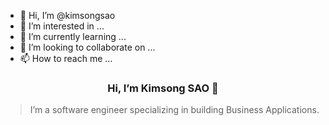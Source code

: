 - 👋 Hi, I’m @kimsongsao
- 👀 I’m interested in ...
- 🌱 I’m currently learning ...
- 💞️ I’m looking to collaborate on ...
- 📫 How to reach me ...

<p align="center">
  <h3 align="center">Hi, I’m Kimsong SAO 👋</h3>
</p>

> I’m a software engineer specializing in building Business Applications.
